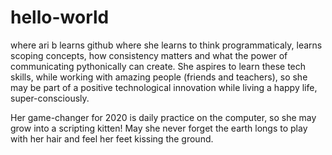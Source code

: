 # hello-world
where ari b learns github
where she learns to think programmaticaly, learns scoping concepts, how consistency matters and what the power of communicating pythonically can create. She aspires to learn these tech skills, while working with amazing people (friends and teachers), so she may be part of a positive technological innovation while living a happy life, super-consciously. 

Her game-changer for 2020 is daily practice on the computer, so she may grow into a scripting kitten! May she never forget the earth longs to play with her hair and feel her feet kissing the ground.
